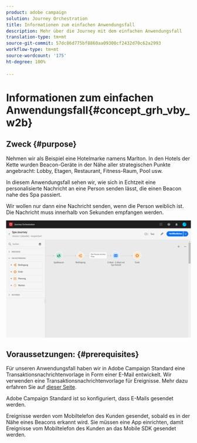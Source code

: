 ```yaml
---
product: adobe campaign
solution: Journey Orchestration
title: Informationen zum einfachen Anwendungsfall
description: Mehr über die Journey mit dem einfachen Anwendungsfall
translation-type: tm+mt
source-git-commit: 57dc86d775bf8860aa09300cf2432d70c62a2993
workflow-type: tm+mt
source-wordcount: '175'
ht-degree: 100%

---
```



# Informationen zum einfachen Anwendungsfall{#concept_grh_vby_w2b}

## Zweck {#purpose}

Nehmen wir als Beispiel eine Hotelmarke namens Marlton. In den Hotels der Kette wurden Beacon-Geräte in der Nähe aller strategischen Punkte angebracht: Lobby, Etagen, Restaurant, Fitness-Raum, Pool usw.

In diesem Anwendungsfall sehen wir, wie sich in Echtzeit eine personalisierte Nachricht an eine Person senden lässt, die einen Beacon nahe des Spa passiert.

Wir wollen nur dann eine Nachricht senden, wenn die Person weiblich ist. Die Nachricht muss innerhalb von Sekunden empfangen werden.

![](../assets/journeyuc1_16.png)

## Voraussetzungen:      {#prerequisites}

Für unseren Anwendungsfall haben wir in Adobe Campaign Standard eine Transaktionsnachrichtenvorlage in Form einer E-Mail entwickelt. Wir verwenden eine Transaktionsnachrichtenvorlage für Ereignisse. Mehr dazu erfahren Sie auf [dieser Seite](https://docs.adobe.com/content/help/de-DE/campaign-standard/using/communication-channels/transactional-messaging/about-transactional-messaging.html).

Adobe Campaign Standard ist so konfiguriert, dass E-Mails gesendet werden.

Ereignisse werden vom Mobiltelefon des Kunden gesendet, sobald es in der Nähe eines Beacons erkannt wird. Sie müssen eine App einrichten, damit Ereignisse vom Mobiltelefon des Kunden an das Mobile SDK gesendet werden.